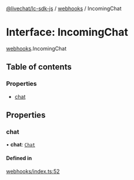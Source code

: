 [@livechat/lc-sdk-js](../README.md) / [webhooks](../modules/webhooks.md) / IncomingChat

# Interface: IncomingChat

[webhooks](../modules/webhooks.md).IncomingChat

## Table of contents

### Properties

- [chat](webhooks.IncomingChat.md#chat)

## Properties

### chat

• **chat**: [`Chat`](agent_structures.Chat.md)

#### Defined in

[webhooks/index.ts:52](https://github.com/livechat/lc-sdk-js/blob/a3fdde0/src/webhooks/index.ts#L52)
